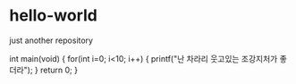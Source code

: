 # hello-world
just another repository

int main(void) 
{
  for(int i=0; i<10; i++)
  {
    printf("난 차라리 웃고있는 조강지처가 좋더라"); 
  }
return 0;
}
